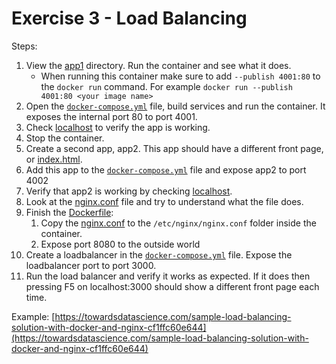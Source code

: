 # Exercise 3 - Load Balancing

Steps:

1. View the [app1](app1) directory. Run the container and see what it does.
   - When running this container make sure to add `--publish 4001:80` to the `docker run` command. For example
     `docker run --publish 4001:80 <your image name>`
2. Open the [`docker-compose.yml`] file, build services and run the container. It exposes the internal port 80 to
   port 4001.
3. Check [localhost](http://localhost:4001) to verify the app is working.
4. Stop the container.
5. Create a second app, app2. This app should have a different front page, or [index.html](app1/web/index.html).
6. Add this app to the [`docker-compose.yml`] file and expose app2 to port 4002
7. Verify that app2 is working by checking [localhost](http://localhost:4002).
8. Look at the [nginx.conf](load-balancer/nginx.conf) file and try to understand what the file does.
9. Finish the [Dockerfile](load-balancer/Dockerfile):
   1. Copy the [nginx.conf](load-balancer/nginx.conf) to the `/etc/nginx/nginx.conf` folder inside the container.
   2. Expose port 8080 to the outside world
10. Create a loadbalancer in the [`docker-compose.yml`] file. Expose the loadbalancer port to port 3000.
11. Run the load balancer and verify it works as expected. If it does then pressing F5 on localhost:3000 should show a
    different front page each time.

Example:
[https://towardsdatascience.com/sample-load-balancing-solution-with-docker-and-nginx-cf1ffc60e644](https://towardsdatascience.com/sample-load-balancing-solution-with-docker-and-nginx-cf1ffc60e644)

[`docker-compose.yml`]: ./docker-compose.yml
